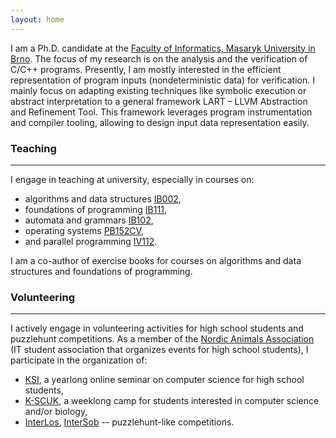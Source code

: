 ```yaml
---
layout: home
---
```


I am a Ph.D. candidate at the
[Faculty of Informatics, Masaryk University in Brno](https://www.fi.muni.cz/).
The focus of my research is on the analysis and the verification of C/C++ programs.
Presently, I am mostly interested in the efficient representation of program inputs (nondeterministic data) for verification.
I mainly focus on adapting existing techniques like symbolic execution or abstract interpretation to a general framework LART – LLVM Abstraction and Refinement Tool.
This framework leverages program instrumentation and compiler tooling, allowing to design input data representation easily.

### Teaching

---

I engage in teaching at university, especially in courses on:

- algorithms and data structures [IB002](https://is.muni.cz/predmet/fi/jaro2020/IB002?lang=en),
- foundations of programming [IB111](https://is.muni.cz/predmet/fi/podzim2020/IB111?lang=en),
- automata and grammars [IB102](https://is.muni.cz/predmet/fi/podzim2011/IB102?lang=en),
- operating systems [PB152CV](https://is.muni.cz/predmet/fi/jaro2021/PB152CV?lang=en),
- and parallel programming [IV112](https://is.muni.cz/predmet/fi/podzim2013/IV112?lang=en).

I am a co-author of exercise books for courses on algorithms and data structures and foundations of programming.

### Volunteering

---

I actively engage in volunteering activities for high school students and puzzlehunt competitions.
As a member of the [Nordic Animals Association](https://zverinec.fi.muni.cz/) (IT student association that organizes events for high school students), I participate in the organization of:

- [KSI](https://ksi.fi.muni.cz/), a yearlong online seminar on computer science for high school students,
- [K-SCUK](https://kscuk.fi.muni.cz/), a weeklong camp for students interested in computer science and/or biology,
- [InterLos](https://interlos.fi.muni.cz/), [InterSob](https://intersob.math.muni.cz/) -- puzzlehunt-like competitions.
